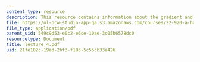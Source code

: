 ```yaml
---
content_type: resource
description: This resource contains information about the gradient and spin echoes.
file: https://ol-ocw-studio-app-qa.s3.amazonaws.com/courses/22-920-a-hands-on-introduction-to-nuclear-magnetic-resonance-january-iap-1997/21fe102c19ad2bf3f1835c55cb33a426_lecture_4.pdf
file_type: application/pdf
parent_uid: 549c9d53-e0c2-e6ce-10ae-3c05b6578dc0
resourcetype: Document
title: lecture_4.pdf
uid: 21fe102c-19ad-2bf3-f183-5c55cb33a426
---
```

